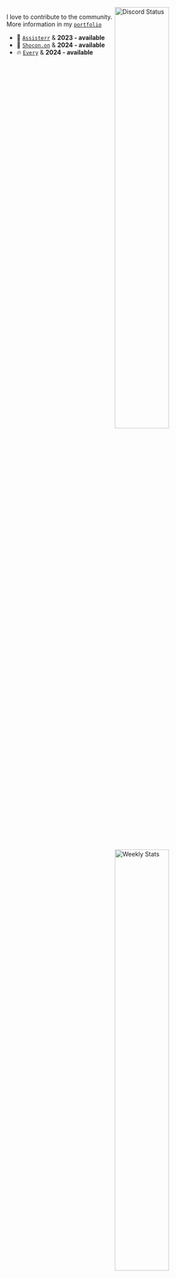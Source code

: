<a href="https://discord.com/users/536479598469316639" target="_blank">
	<img width="50%" align="right" alt="Discord Status" src="https://lanyard.cnrad.dev/api/536479598469316639?bg=1f1f1f&borderRadius=5px">
</a>
<a href="https://wakatime.com/@sdnsdev" target="_blank">
	<img width="50%" align="right" alt="Weekly Stats" src="https://github-readme-stats.vercel.app/api/wakatime?username=sdnsdev&border_radius=5px&theme=dark&bg_color=1f1f1f&border_color=1f1f1f&icon_color=58a6ff&show_icons=true&disable_animations=true&custom_title=Weekly%20Stats">
</a>

I love to contribute to the community.<br>
More information in my [`portfolio`]<br>

- 🤖 [`Assisterr`]  & **2023 - available**
- 🔑 [`Shocon.on`]  & **2024 - available**
- 🔥 [`Every`]      & **2024 - available**
<!--------------- Teams ----------------->

[`Assisterr`]: https://www.assisterr.xyz/
[`Shocon.on`]: https://discord.gg/shadowraze
[`portfolio`]: https://www.sotiesman.tech/
[`Every`]: https://discord.gg/everyday
